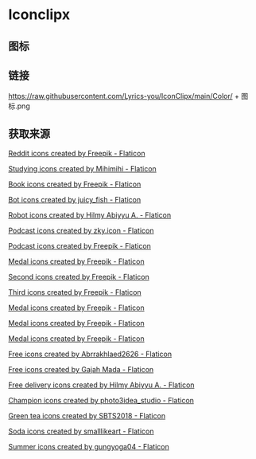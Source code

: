 # Iconclipx
## 图标



## 链接

https://raw.githubusercontent.com/Lyrics-you/IconClipx/main/Color/ + 图标.png

## 获取来源

<a href="https://www.flaticon.com/free-icons/reddit" title="reddit icons">Reddit icons created by Freepik - Flaticon</a>

<a href="https://www.flaticon.com/free-icons/studying" title="studying icons">Studying icons created by Mihimihi - Flaticon</a>

<a href="https://www.flaticon.com/free-icons/book" title="book icons">Book icons created by Freepik - Flaticon</a>

<a href="https://www.flaticon.com/free-icons/bot" title="bot icons">Bot icons created by juicy_fish - Flaticon</a>

<a href="https://www.flaticon.com/free-icons/robot" title="robot icons">Robot icons created by Hilmy Abiyyu A. - Flaticon</a>

<a href="https://www.flaticon.com/free-icons/podcast" title="podcast icons">Podcast icons created by zky.icon - Flaticon</a>

<a href="https://www.flaticon.com/free-icons/podcast" title="podcast icons">Podcast icons created by Freepik - Flaticon</a>

<a href="https://www.flaticon.com/free-icons/medal" title="medal icons">Medal icons created by Freepik - Flaticon</a>

<a href="https://www.flaticon.com/free-icons/second" title="second icons">Second icons created by Freepik - Flaticon</a>

<a href="https://www.flaticon.com/free-icons/third" title="third icons">Third icons created by Freepik - Flaticon</a>

<a href="https://www.flaticon.com/free-icons/medal" title="medal icons">Medal icons created by Freepik - Flaticon</a>

<a href="https://www.flaticon.com/free-icons/medal" title="medal icons">Medal icons created by Freepik - Flaticon</a>

<a href="https://www.flaticon.com/free-icons/medal" title="medal icons">Medal icons created by Freepik - Flaticon</a>

<a href="https://www.flaticon.com/free-icons/free" title="free icons">Free icons created by Abrrakhlaed2626 - Flaticon</a>

<a href="https://www.flaticon.com/free-icons/free" title="free icons">Free icons created by Gajah Mada - Flaticon</a>

<a href="https://www.flaticon.com/free-icons/free-delivery" title="free delivery icons">Free delivery icons created by Hilmy Abiyyu A. - Flaticon</a>

<a href="https://www.flaticon.com/free-icons/champion" title="champion icons">Champion icons created by photo3idea_studio - Flaticon</a>

<a href="https://www.flaticon.com/free-icons/green-tea" title="green tea icons">Green tea icons created by SBTS2018 - Flaticon</a>

<a href="https://www.flaticon.com/free-icons/soda" title="soda icons">Soda icons created by smalllikeart - Flaticon</a>

<a href="https://www.flaticon.com/free-icons/summer" title="summer icons">Summer icons created by gungyoga04 - Flaticon</a>

